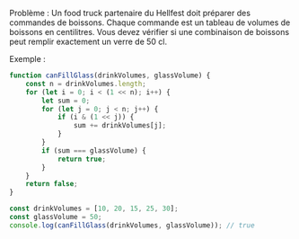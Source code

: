 Problème :
Un food truck partenaire du Hellfest doit préparer des commandes de boissons. Chaque commande est un tableau de volumes de boissons en centilitres. Vous devez vérifier si une combinaison de boissons peut remplir exactement un verre de 50 cl.

Exemple :

```js
function canFillGlass(drinkVolumes, glassVolume) {
    const n = drinkVolumes.length;
    for (let i = 0; i < (1 << n); i++) {
        let sum = 0;
        for (let j = 0; j < n; j++) {
            if (i & (1 << j)) {
                sum += drinkVolumes[j];
            }
        }
        if (sum === glassVolume) {
            return true;
        }
    }
    return false;
}

const drinkVolumes = [10, 20, 15, 25, 30];
const glassVolume = 50;
console.log(canFillGlass(drinkVolumes, glassVolume)); // true
```